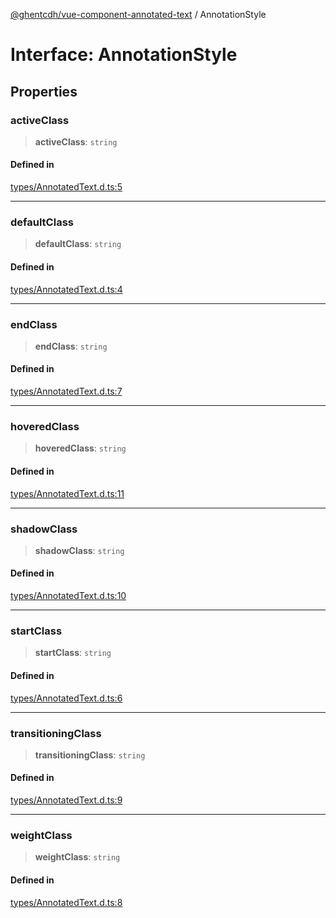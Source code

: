 [@ghentcdh/vue-component-annotated-text](../globals.md) / AnnotationStyle

# Interface: AnnotationStyle

## Properties

### activeClass

> **activeClass**: `string`

#### Defined in

[types/AnnotatedText.d.ts:5](https://github.com/GhentCDH/vue_component_annotated_text/blob/59a5cff35d6965ffe0b2afa94949652f590d3fbd/src/types/AnnotatedText.d.ts#L5)

***

### defaultClass

> **defaultClass**: `string`

#### Defined in

[types/AnnotatedText.d.ts:4](https://github.com/GhentCDH/vue_component_annotated_text/blob/59a5cff35d6965ffe0b2afa94949652f590d3fbd/src/types/AnnotatedText.d.ts#L4)

***

### endClass

> **endClass**: `string`

#### Defined in

[types/AnnotatedText.d.ts:7](https://github.com/GhentCDH/vue_component_annotated_text/blob/59a5cff35d6965ffe0b2afa94949652f590d3fbd/src/types/AnnotatedText.d.ts#L7)

***

### hoveredClass

> **hoveredClass**: `string`

#### Defined in

[types/AnnotatedText.d.ts:11](https://github.com/GhentCDH/vue_component_annotated_text/blob/59a5cff35d6965ffe0b2afa94949652f590d3fbd/src/types/AnnotatedText.d.ts#L11)

***

### shadowClass

> **shadowClass**: `string`

#### Defined in

[types/AnnotatedText.d.ts:10](https://github.com/GhentCDH/vue_component_annotated_text/blob/59a5cff35d6965ffe0b2afa94949652f590d3fbd/src/types/AnnotatedText.d.ts#L10)

***

### startClass

> **startClass**: `string`

#### Defined in

[types/AnnotatedText.d.ts:6](https://github.com/GhentCDH/vue_component_annotated_text/blob/59a5cff35d6965ffe0b2afa94949652f590d3fbd/src/types/AnnotatedText.d.ts#L6)

***

### transitioningClass

> **transitioningClass**: `string`

#### Defined in

[types/AnnotatedText.d.ts:9](https://github.com/GhentCDH/vue_component_annotated_text/blob/59a5cff35d6965ffe0b2afa94949652f590d3fbd/src/types/AnnotatedText.d.ts#L9)

***

### weightClass

> **weightClass**: `string`

#### Defined in

[types/AnnotatedText.d.ts:8](https://github.com/GhentCDH/vue_component_annotated_text/blob/59a5cff35d6965ffe0b2afa94949652f590d3fbd/src/types/AnnotatedText.d.ts#L8)
